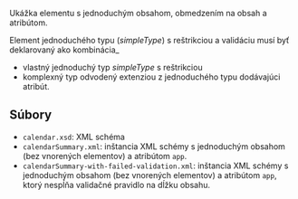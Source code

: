 Ukážka elementu s jednoduchým obsahom, obmedzením na obsah a atribútom.

Element jednoduchého typu (_simpleType_) s reštrikciou a validáciu musí byť deklarovaný ako kombinácia_

* vlastný jednoduchý typ _simpleType_ s reštrikciou 
* komplexný typ odvodený extenziou z jednoduchého typu dodávajúci atribút.


## Súbory

* `calendar.xsd`: XML schéma
* `calendarSummary.xml`: inštancia XML schémy s jednoduchým obsahom (bez vnorených elementov) a atribútom `app`.
* `calendarSummary-with-failed-validation.xml`: inštancia XML schémy s jednoduchým obsahom (bez vnorených elementov) a atribútom `app`, ktorý nespĺňa validačné pravidlo na dĺžku obsahu.
